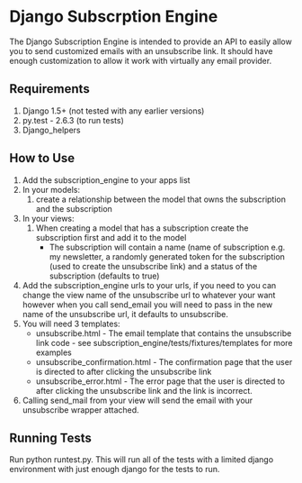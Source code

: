 # Django Subscrption Engine

The Django Subscription Engine is intended to provide an API to easily allow you to send customized emails with an
unsubscribe link.  It should have enough customization to allow it work with virtually any email provider.

## Requirements

1. Django 1.5+ (not tested with any earlier versions)
2. py.test - 2.6.3 (to run tests)
3. Django_helpers

## How to Use

1. Add the subscription_engine to your apps list
2. In your models:
    1. create a relationship between the model that owns the subscription and the subscription
3. In your views:
    1. When creating a model that has a subscription create the subscription first and add it to the model
        * The subscription will contain a name (name of subscription e.g. my newsletter, a randomly generated token for
        the subscription (used to create the unsubscribe link) and a status of the subscription (defaults to true)
4. Add the subscription_engine urls to your urls, if you need to you can change the view name of the unsubscribe url to
whatever your want however when you call send_email you will need to pass in the new name of the unsubscribe url, it defaults to unsubscribe.
5.  You will need 3 templates:
    * unsubscribe.html - The email template that contains the unsubscribe link code - see subscription_engine/tests/fixtures/templates for more examples
    * unsubscribe_confirmation.html - The confirmation page that the user is directed to after clicking the unsubscribe link
    * unsubscribe_error.html - The error page that the user is directed to after clicking the unsubscribe link and the link is incorrect.
6. Calling send_mail from your view will send the email with your unsubscribe wrapper attached.

## Running Tests

Run python runtest.py. This will run all of the tests with a limited django environment with just enough django for the tests to run.
